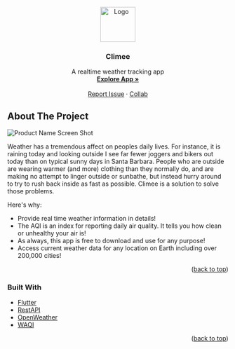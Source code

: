 <div id="top"></div>

<!-- PROJECT LOGO -->
<br />
<div align="center">
  <a href="https://github.com/phantom037/Climee">
    <img src="https://dlmocha.com/GameImages/climee.png" alt="Logo" width="80" height="80">
  </a>

<h3 align="center">Climee</h3>

  <p align="center">
    A realtime weather tracking app
    <br />
    <a href="https://dlmocha.com/app/climee"><strong>Explore App »</strong></a>
    <br />
    <br />
    <a href="https://dlmocha.com/contact">Report Issue</a>
    ·
    <a href="https://dlmocha.com/contact">Collab</a>
  </p>
</div>

<!-- ABOUT THE PROJECT -->
## About The Project

![Product Name Screen Shot](https://wallpaperaccess.com/full/1263942.jpg)

Weather has a tremendous affect on peoples daily lives. For instance, it is raining today and looking outside I see far fewer joggers and bikers out today than on typical sunny days in Santa Barbara. People who are outside are wearing warmer (and more) clothing than they normally do, and are making no attempt to linger outside or sunbathe, but instead hurry around to try to rush back inside as fast as possible. Climee is a solution to solve those problems.

Here's why:
* Provide real time weather information in details!
* The AQI is an index for reporting daily air quality. It tells you how clean or unhealthy your air is!
* As always, this app is free to download and use for any purpose!
* Access current weather data for any location on Earth including over 200,000 cities!

<p align="right">(<a href="#top">back to top</a>)</p>



### Built With

* [Flutter](https://flutter.dev/)
* [RestAPI](https://github.com/)
* [OpenWeather](https://openweathermap.org/)
* [WAQI](https://waqi.info/)

<p align="right">(<a href="#top">back to top</a>)</p>


